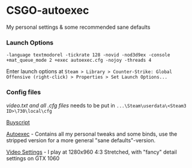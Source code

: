 # CSGO-autoexec
My personal settings &amp; some recommended sane defaults

### Launch Options
    -language textmodorel -tickrate 128 -novid -nod3d9ex -console +mat_queue_mode 2 +exec autoexec.cfg -nojoy -threads 4

Enter launch options at
`Steam > Library > Counter-Strike: Global Offensive (right-click) > Properties > Set Launch Options...`

### Config files

*video.txt and all .cfg files* needs to be put in `...\Steam\userdata\<Steam3 ID>\730\local\cfg`

[Buyscript](buyscript.cfg)

[Autoexec](autoexec.cfg) - Contains all my personal tweaks and some binds, use the stripped version for a more general "sane defaults"-version.


[Video Settings](video.txt) - I play at 1280x960 4:3 Stretched, with "fancy" detail settings on GTX 1060

